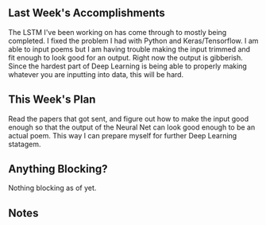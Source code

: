 ## Last Week's Accomplishments

The LSTM I've been working on has come through to mostly being completed. I fixed the problem I had with Python and Keras/Tensorflow.
I am able to input poems but I am having trouble making the input trimmed and fit enough to look good for an output.
Right now the output is gibberish. Since the hardest part of Deep Learning is being able to properly making whatever you are inputting into data, this will be hard.

## This Week's Plan

Read the papers that got sent, and figure out how to make the input good enough so that the output of the Neural Net can look good enough to be an actual poem.
This way I can prepare myself for further Deep Learning statagem. 

## Anything Blocking?

Nothing blocking as of yet. 

## Notes
